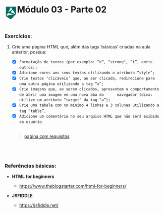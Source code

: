 <div display="flex">
    <img src="../assets/alpha-logo.png" width="40px" align="left"/>
    <h1>Módulo 03 - Parte 02</h1>
</div>

&nbsp;
### Exercícios:

1. Crie uma página HTML que, além das tags ‘básicas’ criadas na aula anterior, possua: 

    - [x] `Formatação de textos (por exemplo: “b”, “strong", “i”, entre outros);`
    - [x] `Adicione cores aos seus textos utilizando o atributo “style”;`
    - [x] `Crie textos ‘clicáveis’ que, ao ser clicado, redirecione para uma outra página utilizando a tag “a”;`
    - [x] `Crie imagens que, ao serem clicados, apresentem o comportamento de abrir uma imagem em uma nova aba do      navegador (dica: utilize um atributo “target” da tag “a”);`
    - [x] `Crie uma tabela com no mínimo 4 linhas e 3 colunas utilizando a tag “table”;`
    - [x] `Adicione um comentário no seu arquivo HTML que não será exibido ao usuário.`
    <br><br>

    > [pagina com requisitos](./index.html)

&nbsp;
---

### Referências básicas:

- **HTML for beginners**
    - https://www.theblogstarter.com/html-for-beginners/

- **JSFIDDLE**
    - https://jsfiddle.net/